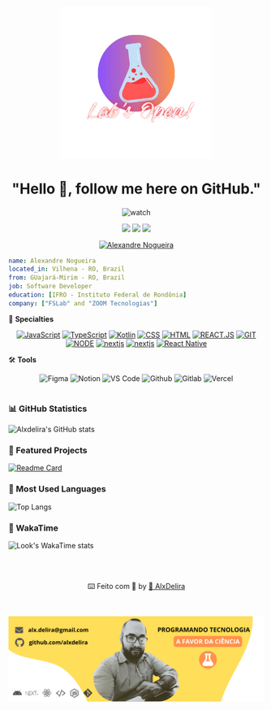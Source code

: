 <!--START_SECTION:header-->
<div align="center">
  <p align="center">
     <p align="center">
     <img 
      alt="Lab's Open" 
      src="./.github/assets/logo.png" 
      width="300px" 
    />
    <h1>"Hello 👋, follow me here on GitHub."</h1>
    <img align="center" alt="watch" margin="10px" src="https://img.shields.io/github/followers/Alxdelira?style=social&label=Follow&maxAge=2592000" />
  </p>
</div>
<!--END_SECTION:header-->



<div align="center">
  <p>
  <a target="_blank" href="https://www.linkedin.com/in/alxdelira/"><img src="https://img.shields.io/badge/linkedin-%230077B5.svg?style=for-the-badge&logo=linkedin&logoColor=white"/></a>
  <a target="_blank" href="https://www.instagram.com/alx_delira"><img src="https://img.shields.io/badge/Instagram-E4405F?style=for-the-badge&logo=instagram&logoColor=white"></a>  
  <a href = "mailto:alx.delira@gmail.com"><img src="https://img.shields.io/badge/-Gmail-%23333?style=for-the-badge&logo=gmail&logoColor=white" target="_blank"></a>
  </p> 
   <p align="center"> <a href="https://github.com/ryo-ma/github-profile-trophy"><img src="https://github-profile-trophy.vercel.app/?username=Alxdelira&theme=algolia" alt="Alexandre Nogueira" /></a> </p>
</div>

```yaml
name: Alexandre Nogueira
located_in: Vilhena - RO, Brazil
from: GUajará-Mirim - RO, Brazil
job: Software Developer
education: [IFRO - Instituto Federal de Rondônia]
company: ["FSLab" and "ZOOM Tecnologias"]
```

📱 **Specialties**
<div align="center">
  <a href="https://github.com/Alxdelira?tab=repositories&language=javascript"><img src="https://img.shields.io/badge/JavaScript-F7DF1E?style=for-the-badge&logo=javascript&logoColor=black" alt="JavaScript"/></a>
  <a href="https://github.com/Alxdelira?tab=repositories&language=typescript"><img src="https://img.shields.io/badge/typescript-%23007ACC.svg?style=for-the-badge&logo=typescript&logoColor=white" alt="TypeScript"/></a>
  <a href="https://github.com/Alxdelira?tab=repositories&language=kotlin"><img src="https://img.shields.io/badge/kotlin-%237F52FF.svg?style=for-the-badge&logo=kotlin&logoColor=white" alt="Kotlin"/></a>
  <a href="https://github.com/Alxdelira?tab=repositories&language=css"><img src="https://img.shields.io/badge/CSS-239120?&style=for-the-badge&logo=css3&logoColor=white" alt="CSS"/></a>
  <a href="https://github.com/Alxdelira?tab=repositories&language=html"><img src="https://img.shields.io/badge/HTML5-E34F26?style=for-the-badge&logo=html5&logoColor=white" alt="HTML"/></a>
  <a href="https://github.com/Alxdelira?tab=repositories&language=react"><img src="https://img.shields.io/badge/react-C.svg?style=for-the-badge&logo=react&color=282C34" alt="REACT.JS" /></a>
  <a href="https://github.com/Alxdelira?tab=repositories&language=git"><img src="https://img.shields.io/badge/git-%23F05033.svg?style=for-the-badge&logo=git&logoColor=white" alt="GIT" /></a>
  <a href="https://github.com/Alxdelira?tab=repositories&language=node"><img src="https://img.shields.io/badge/node.js-6DA55F?style=for-the-badge&logo=node.js&logoColor=white" alt="NODE" /></a>
  <a href="https://github.com/Alxdelira?tab=repositories&language=nextjs"><img src="https://img.shields.io/badge/Next.js-000000.svg?style=for-the-badge&logo=nextdotjs&logoColor=white" alt="nextjs"/></a>
  <a href="https://github.com/Alxdelira?tab=repositories&language=nextjs"><img src="https://img.shields.io/badge/Android Studio-96c901.svg?style=for-the-badge&logo=android" alt="nextjs"/></a>
  <a href="https://github.com/Alxdelira?tab=repositories&language=react"><img src="https://img.shields.io/badge/React Native-20232a.svg?style=for-the-badge&logo=react" alt="React Native"/></a>

</div>


🛠️ **Tools**
<div align="center">
  <img src="https://img.shields.io/badge/figma-%23F24E1E.svg?style=for-the-badge&logo=figma&logoColor=white" alt="Figma"/>
  <img src="https://img.shields.io/badge/Notion-%23000000.svg?style=for-the-badge&logo=notion&logoColor=" alt="Notion"/>
  <img src="https://img.shields.io/badge/Visual%20Studio%20Code-0078d7.svg?style=for-the-badge&logo=visual-studio-code&logoColor=white" alt="VS Code"/>
  <img src="https://img.shields.io/badge/github-%23121011.svg?style=for-the-badge&logo=github&logoColor=white" alt="Github"/>
  <img src="https://img.shields.io/badge/gitlab-%23181717.svg?style=for-the-badge&logo=gitlab&logoColor=white" alt="Gitlab"/>
  <img src="https://img.shields.io/badge/vercel-%23000000.svg?style=for-the-badge&logo=vercel&logoColor=white" alt="Vercel"/>  
</div>
<br />

### 📊 GitHub Statistics

![Alxdelira's GitHub stats](https://github-readme-stats.vercel.app/api?username=Alxdelira&show_icons=true&theme=dracula)

### 📌 Featured Projects

[![Readme Card](https://github-readme-stats.vercel.app/api/pin/?username=Alxdelira&repo=api-jfro&theme=dracula)](https://github.com/Alxdelira/api-jfro)

### 🚀 Most Used Languages

![Top Langs](https://github-readme-stats.vercel.app/api/top-langs/?username=Alxdelira&layout=compact&theme=dracula)


### 🚀 WakaTime
![Look's WakaTime stats](https://github-readme-stats.vercel.app/api/wakatime?username=alxdelira&theme=dracula)

<!--START_SECTION:footer-->
<br/>
<br/>
<p align="center">
  ⌨️ Feito com 💜 by <a href="https://portfolioalxdelira.vercel.app/">🖖 AlxDelira</a>
</p>

<br />

<p align="center">
  <a href="https://portfolioalxdelira.vercel.app/" target="_blank">
    <img align="center" src="./.github/assets/footer.png" alt="banner"/>
  </a>
</p>